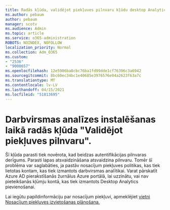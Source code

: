 ```yaml
---
title: Radās kļūda, validējot piekļuves pilnvaru kļūdu desktop Analytics lietošanas laikā
ms.author: pebaum
author: pebaum
manager: scotv
ms.audience: Admin
ms.topic: article
ms.service: o365-administration
ROBOTS: NOINDEX, NOFOLLOW
localization_priority: Normal
ms.collection: Adm_O365
ms.custom:
- "2536"
- "9000657"
ms.openlocfilehash: 12e5906ba8cbc76ba1fd99dde1cf76396c3a6942
ms.sourcegitcommit: 8bc60ec34bc1e40685e3976576e04a2623f63a7c
ms.translationtype: MT
ms.contentlocale: lv-LV
ms.lasthandoff: 04/15/2021
ms.locfileid: "51813695"
---
```

# <a name="there-was-an-error-validating-access-token-error-during-desktop-analytics-onboarding"></a>Darbvirsmas analīzes instalēšanas laikā radās kļūda "Validējot piekļuves pilnvaru".

Šī kļūda parasti tiek novērota, kad beidzas autentifikācijas pilnvaras derīgums. Parasti lapas atsvaidzināšana atsvaidzina pilnvaru. Tomēr šī problēma var saglabāties, ja pastāv nosacījum piekļuves politikas, kas tiek lietotas kontam, kas tiek izmantots darbvirsmas analītikai. Varat pārskatīt Azure AD pierakstīšanās žurnālus Azure portālā, lai uzzinātu, vai nav pieteikšanās kļūmju kontā, kas tiek izmantots Desktop Analytics pievienošanai.

Lai iegūtu papildinformāciju par nosacījum piekļuvi, apmeklējiet [vietni Nosacījum piekļuves izvietošanas plānošana.](https://docs.microsoft.com/azure/active-directory/conditional-access/plan-conditional-access)
